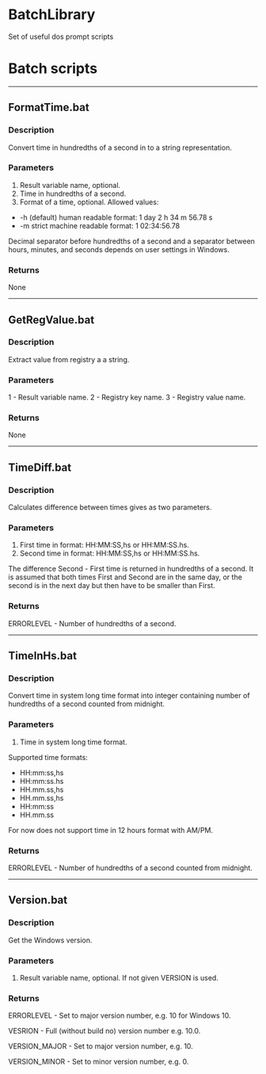 # BatchLibrary
Set of useful dos prompt scripts




Batch scripts
=============


<hr />



FormatTime.bat
-----------



### Description
Convert time in hundredths of a second in to a string representation.



### Parameters
1. Result variable name, optional.
2. Time in hundredths of a second.
3. Format of a time, optional. Allowed values:
  * -h (default) human readable format: 1 day 2 h 34 m 56.78 s
  * -m strict machine readable format: 1 02:34:56.78

Decimal separator before hundredths of a second and a separator between hours, minutes, and seconds
depends on user settings in Windows.


### Returns
None

<hr />



GetRegValue.bat
-----------



### Description
Extract value from registry a a string.



### Parameters
1 - Result variable name.
2 - Registry key name.
3 - Registry value name.



### Returns
None

<hr />



TimeDiff.bat
-----------



### Description
Calculates difference between times gives as two parameters.



### Parameters
1. First time in format: HH:MM:SS,hs or HH:MM:SS.hs.
2. Second time in format: HH:MM:SS,hs or HH:MM:SS.hs.

The difference Second - First time is returned in hundredths of a second.
It is assumed that both times First and Second are in the same day, or
the second is in the next day but then have to be smaller than First.


### Returns
ERRORLEVEL    - Number of hundredths of a second.


<hr />



TimeInHs.bat
-----------



### Description
Convert time in system long time format into integer containing
number of hundredths of a second counted from midnight.



### Parameters
1. Time in system long time format.

Supported time formats:
- HH:mm:ss,hs
- HH:mm:ss.hs
- HH.mm.ss,hs
- HH.mm.ss,hs
- HH:mm:ss
- HH.mm.ss

For now does not support time in 12 hours format with AM/PM.



### Returns
ERRORLEVEL    - Number of hundredths of a second counted from midnight.
<hr />



Version.bat
-----------



### Description
Get the Windows version.



### Parameters
1. Result variable name, optional. If not given VERSION is used.



### Returns
ERRORLEVEL    - Set to major version number, e.g. 10 for Windows 10.

VESRION       - Full (without build no) version number e.g. 10.0.

VERSION_MAJOR - Set to major version number, e.g. 10.

VERSION_MINOR - Set to minor version number, e.g. 0.

